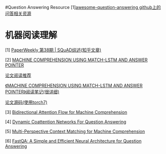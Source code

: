 #Question Answering Resource
[1][awesome-question-answering github上的问答相关资源](https://github.com/dapurv5/awesome-question-answering) 

# 机器阅读理解
[1] [PaperWeekly 第38期 | SQuAD综述(知乎文章)](https://zhuanlan.zhihu.com/p/27015318)

[2] [MACHINE COMPREHENSION USING MATCH-LSTM AND ANSWER POINTER](https://arxiv.org/pdf/1608.07905.pdf)
 
 [论文阅读推荐](https://zhuanlan.zhihu.com/p/22577648?refer=paperweekly)
 
 
[《MACHINE COMPREHENSION USING MATCH-LSTM AND ANSWER POINTER》阅读笔记(很详细)](https://zhuanlan.zhihu.com/p/23459263)

[论文源码(使用torch7)](https://github.com/shuohangwang/SeqMatchSeq)

[3] [Bidirectional Attention Flow for Machine Comprehension](https://arxiv.org/pdf/1611.01603.pdf) 

[4] [Dynamic Coattention Networks For Question Answering](https://arxiv.org/pdf/1611.01604v1.pdf)

[5] [Multi-Perspective Context Matching for Machine Comprehension](https://arxiv.org/pdf/1612.04211.pdf)

[6] [FastQA: A Simple and Efficient Neural Architecture for Question Answering](https://arxiv.org/pdf/1703.04816v1.pdf)